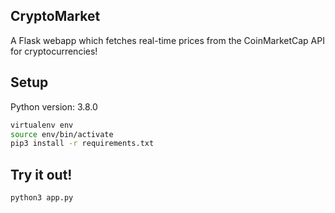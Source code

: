 ## CryptoMarket
A Flask webapp which fetches real-time prices from the CoinMarketCap API for cryptocurrencies!

## Setup 
Python version: 3.8.0
```bash
virtualenv env
source env/bin/activate
pip3 install -r requirements.txt
```
## Try it out! 
```bash
python3 app.py
```
